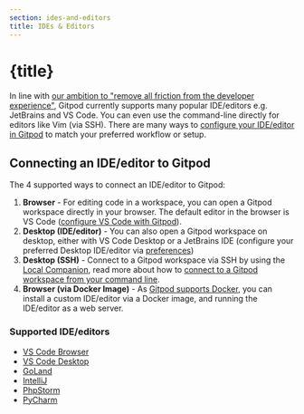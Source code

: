 ```yaml
---
section: ides-and-editors
title: IDEs & Editors
---
```


<script context="module">
  export const prerender = true;
</script>

# {title}

In line with [our ambition to "remove all friction from the developer experience"](https://www.notion.so/gitpod/Values-Attributes-2ed4c2f93c84499b98e3b5389980992e), Gitpod currently supports many popular IDE/editors e.g. JetBrains and VS Code. You can even use the command-line directly for editors like Vim (via SSH). There are many ways to [configure your IDE/editor in Gitpod](ides-and-editors/configure-your-editor-ide) to match your preferred workflow or setup.

## Connecting an IDE/editor to Gitpod

The 4 supported ways to connect an IDE/editor to Gitpod:

1. **Browser** - For editing code in a workspace, you can open a Gitpod workspace directly in your browser. The default editor in the browser is VS Code ([configure VS Code with Gitpod](ides-and-editors/vscode-browser)).
2. **Desktop (IDE/editor)** - You can also open a Gitpod workspace on desktop, either with VS Code Desktop or a JetBrains IDE (configure your preferred Desktop IDE/editor via [preferences](https://gitpod.io/preferences))
3. **Desktop (SSH)** - Connect to a Gitpod workspace via SSH by using the [Local Companion](/docs/ides-and-editors/local-companion), read more about how to [connect to a Gitpod workspace from your command line](ides-and-editors/command-line).
4. **Browser (via Docker Image)** - As [Gitpod supports Docker](config-docker), you can install a custom IDE/editor via a Docker image, and running the IDE/editor as a web server.

### Supported IDE/editors

- [VS Code Browser](ides-and-editors/vscode-browser)
- [VS Code Desktop](ides-and-editors/vscode)
- [GoLand](ides-and-editors/goland#desktop)
- [IntelliJ](ides-and-editors/intellij#desktop)
- [PhpStorm](ides-and-editors/phpstorm#desktop)
- [PyCharm](ides-and-editors/pycharm#desktop)
